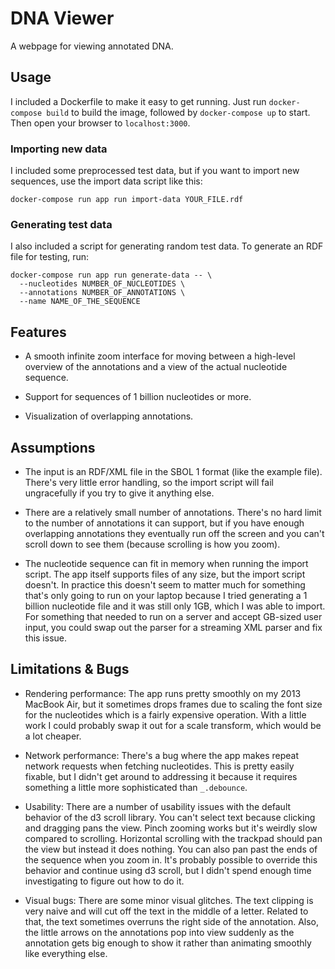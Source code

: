 # DNA Viewer

A webpage for viewing annotated DNA.

## Usage

I included a Dockerfile to make it easy to get running. Just run
`docker-compose build` to build the image, followed by `docker-compose up`
to start. Then open your browser to `localhost:3000`.

### Importing new data

I included some preprocessed test data, but if you want to import new
sequences, use the import data script like this:

    docker-compose run app run import-data YOUR_FILE.rdf
    
### Generating test data

I also included a script for generating random test data. To generate
an RDF file for testing, run:

    docker-compose run app run generate-data -- \
      --nucleotides NUMBER_OF_NUCLEOTIDES \
      --annotations NUMBER_OF_ANNOTATIONS \
      --name NAME_OF_THE_SEQUENCE

## Features

* A smooth infinite zoom interface for moving between a high-level overview
  of the annotations and a view of the actual nucleotide sequence.

* Support for sequences of 1 billion nucleotides or more.

* Visualization of overlapping annotations.

## Assumptions

* The input is an RDF/XML file in the SBOL 1 format (like the example file).
  There's very little error handling, so the import script will fail
  ungracefully if you try to give it anything else.

* There are a relatively small number of annotations. There's no hard limit
  to the number of annotations it can support, but if you have enough
  overlapping annotations they eventually run off the screen and you can't
  scroll down to see them (because scrolling is how you zoom).

* The nucleotide sequence can fit in memory when running the import script.
  The app itself supports files of any size, but the import script doesn't.
  In practice this doesn't seem to matter much for something that's only
  going to run on your laptop because I tried generating a 1 billion
  nucleotide file and it was still only 1GB, which I was able to import.
  For something that needed to run on a server and accept GB-sized user
  input, you could swap out the parser for a streaming XML parser and fix
  this issue.

## Limitations & Bugs

* Rendering performance: The app runs pretty smoothly on my 2013 MacBook Air, 
  but it sometimes drops frames due to scaling the font size for the nucleotides
  which is a fairly expensive operation. With a little work I could probably
  swap it out for a scale transform, which would be a lot cheaper.
  
* Network performance: There's a bug where the app makes repeat network
  requests when fetching nucleotides. This is pretty easily fixable,
  but I didn't get around to addressing it because it requires something
  a little more sophisticated than `_.debounce`.

* Usability: There are a number of usability issues with the default
  behavior of the d3 scroll library. You can't select text because clicking
  and dragging pans the view. Pinch zooming works but it's weirdly slow
  compared to scrolling. Horizontal scrolling with the trackpad should
  pan the view but instead it does nothing. You can also pan past the ends
  of the sequence when you zoom in. It's probably possible to override
  this behavior and continue using d3 scroll, but I didn't spend enough
  time investigating to figure out how to do it.

* Visual bugs: There are some minor visual glitches. The text clipping
  is very naive and will cut off the text in the middle of a letter.
  Related to that, the text sometimes overruns the right side of the
  annotation. Also, the little arrows on the annotations pop into
  view suddenly as the annotation gets big enough to show it rather
  than animating smoothly like everything else.
